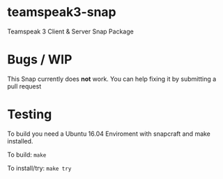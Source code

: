 # teamspeak3-snap
Teamspeak 3 Client & Server Snap Package

# Bugs / WIP
This Snap currently does **not** work.
You can help fixing it by submitting a pull request

# Testing
To build you need a Ubuntu 16.04 Enviroment with snapcraft and make installed.

To build: ```make```

To install/try: ```make try```
